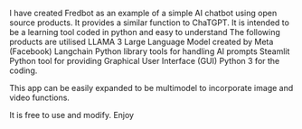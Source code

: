 I have created Fredbot as an example of a simple AI chatbot using open source products. It provides a similar function to ChaTGPT.
It is intended to be a learning tool coded in python and easy to understand
The following products are utilised
  LLAMA 3  Large Language Model created by Meta (Facebook)
  Langchain Python library tools for handling AI prompts
  Steamlit Python tool for providing Graphical User Interface (GUI)
  Python 3 for the coding.

This app can be easily expanded to be multimodel to incorporate image and video functions.

It is free to use and modify.  Enjoy
